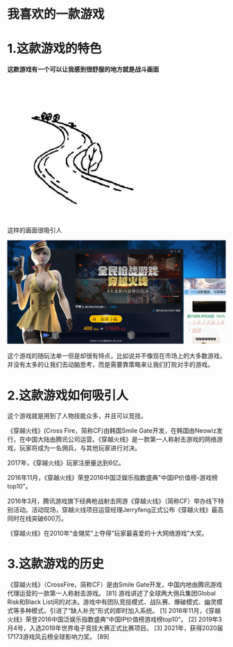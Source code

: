 #  我喜欢的一款游戏

#   1.这款游戏的特色

 **这款游戏有一个可以让我感到很舒服的地方就是战斗画面**

![图片游戏](https://github.com/xajkkdjlashfdskhflksdhfkl/chaojiku/blob/main/202310261604147.gif)

这样的画面很吸引人

![](https://github.com/xajkkdjlashfdskhflksdhfkl/chaojiku/blob/main/202310261601814.png)

这个游戏的随玩法单一但是却很有特点，比如说并不像现在市场上的大多数游戏，并没有太多的让我们去动脑思考，而是需要靠策略来让我们打败对手的游戏。

#   2.这款游戏如何吸引人



这个游戏就是用到了人物技能众多，并且可以竞技。

《穿越火线》(Cross Fire，简称CF)由韩国Smile Gate开发，在韩国由Neowiz发行，在中国大陆由腾讯公司运营。《穿越火线》是一款第一人称射击游戏的网络游戏，玩家将成为一名佣兵，与其他玩家进行对决。

2017年，《穿越火线》玩家注册量达到6亿。

2016年11月，《穿越火线》荣登2016中国泛娱乐指数盛典"中国IP价值榜-游戏榜top10"。

2016年3月，腾讯游戏旗下经典枪战射击网游《穿越火线》（简称CF）举办线下特别活动。活动现场，穿越火线项目运营经理Jerryfeng正式公布《穿越火线》最高同时在线突破600万。

《穿越火线》在2010年“金翎奖”上夺得“玩家最喜爱的十大网络游戏”大奖。



# 3.这款游戏的历史

《穿越火线》（CrossFire，简称CF）是由Smile Gate开发，中国内地由腾讯游戏代理运营的一款第一人称射击游戏。 [81] 
游戏讲述了全球两大佣兵集团Global Risk和Black List间的对决。游戏中有团队竞技模式、战队赛、爆破模式、幽灵模式等多种模式。引进了“缺人补充”形式的即时加入系统。 [1] 
2016年11月，《穿越火线》荣登2016中国泛娱乐指数盛典“中国IP价值榜游戏榜top10”。 [2]  2019年3月4号，入选2019年世界电子竞技大赛正式比赛项目。 [3]  2021年，获得2020届17173游戏风云榜全球影响力奖。 [89]



